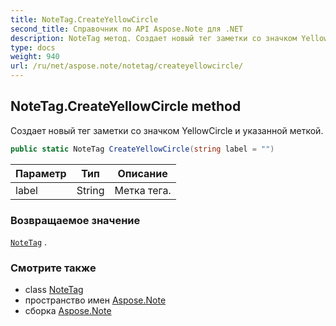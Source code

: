 ```yaml
---
title: NoteTag.CreateYellowCircle
second_title: Справочник по API Aspose.Note для .NET
description: NoteTag метод. Создает новый тег заметки со значком YellowCircle и указанной меткой.
type: docs
weight: 940
url: /ru/net/aspose.note/notetag/createyellowcircle/
---
```

## NoteTag.CreateYellowCircle method

Создает новый тег заметки со значком YellowCircle и указанной меткой.

```csharp
public static NoteTag CreateYellowCircle(string label = "")
```

| Параметр | Тип | Описание |
| --- | --- | --- |
| label | String | Метка тега. |

### Возвращаемое значение

[`NoteTag`](../) .

### Смотрите также

* class [NoteTag](../)
* пространство имен [Aspose.Note](../../notetag/)
* сборка [Aspose.Note](../../../)


